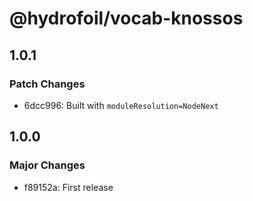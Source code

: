 # @hydrofoil/vocab-knossos

## 1.0.1

### Patch Changes

- 6dcc996: Built with `moduleResolution=NodeNext`

## 1.0.0

### Major Changes

- f89152a: First release
